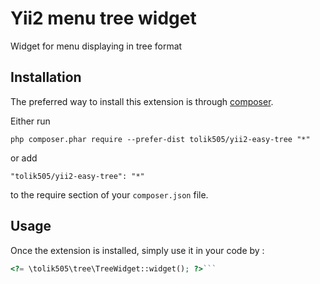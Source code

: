 Yii2 menu tree widget
=====================
Widget for menu displaying in tree format

Installation
------------

The preferred way to install this extension is through [composer](http://getcomposer.org/download/).

Either run

```
php composer.phar require --prefer-dist tolik505/yii2-easy-tree "*"
```

or add

```
"tolik505/yii2-easy-tree": "*"
```

to the require section of your `composer.json` file.


Usage
-----

Once the extension is installed, simply use it in your code by  :

```php
<?= \tolik505\tree\TreeWidget::widget(); ?>```
